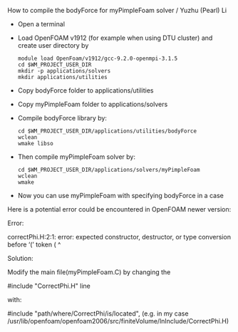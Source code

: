 How to compile the bodyForce for myPimpleFoam solver / Yuzhu (Pearl) Li

- Open a terminal 

- Load OpenFOAM v1912 (for example when using DTU cluster) and create user directory by 

      module load OpenFoam/v1912/gcc-9.2.0-openmpi-3.1.5
      cd $WM_PROJECT_USER_DIR
      mkdir -p applications/solvers
      mkdir applications/utilities

- Copy bodyForce folder to applications/utilities
  
- Copy myPimpleFoam folder to applications/solvers

- Compile bodyForce library by:

      cd $WM_PROJECT_USER_DIR/applications/utilities/bodyForce
      wclean
      wmake libso


- Then compile myPimpleFoam solver by:

      cd $WM_PROJECT_USER_DIR/applications/solvers/myPimpleFoam
      wclean
      wmake 

- Now you can use myPimpleFoam with specifying bodyForce in a case


Here is a potential error could be encountered in OpenFOAM newer version:

Error: 

correctPhi.H:2:1: error: expected constructor, destructor, or type conversion before ‘(’ token
(
^
 
 
Solution:

Modify the main file(myPimpleFoam.C) by changing the

#include "CorrectPhi.H" line 

with:

#include "path/where/CorrectPhi/is/located", (e.g. in my case /usr/lib/openfoam/openfoam2006/src/finiteVolume/lnInclude/CorrectPhi.H)
